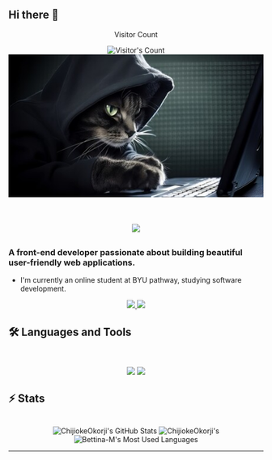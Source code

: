 ## Hi there 👋

<div align="center">
  <p>Visitor Count</p>
  <img src="https://profile-counter.glitch.me/Bettina-M/count.svg" alt="Visitor's Count" />
</div>
<img src="https://github.com/Bettina-M/Bettina-M/blob/main/catcoding.jpg" alt="cat coding" width="900px"/>
<div>
  <h1 align="center">
    <img src="https://readme-typing-svg.herokuapp.com/?font=Inter&size=48&center=true&vCenter=true&width=500&height=70&color=4493F8&duration=4000&lines=Hi+There!+👋;+I'm+Bettina+Menya!;" />
</h1>

### A front-end developer passionate about building beautiful user-friendly web applications.
</div>

  - I'm currently an online student at BYU pathway, studying software development.
<div align="center">
  <a href="betinalucher@gmail.com">
    <img src="https://img.shields.io/badge/Gmail-333333?style=for-the-badge&logo=gmail&logoColor=red" />
  </a>
  <a href="https://www.linkedin.com/in/bettina-menya/" target="_blank">
    <img src="https://img.shields.io/badge/LinkedIn-0077B5?style=for-the-badge&logo=linkedin&logoColor=white" target="_blank" />
  </a>
</div>

## 🛠️ Languages and Tools
<br>
<p align="center">
  <img src="https://skillicons.dev/icons?i=nodejs,react,postgres" />
  <img src="https://skillicons.dev/icons?i=html,css,js" />
</p>

## ⚡️ Stats

<br>

<div align=center>
  <img width=390 src="https://github-readme-stats.vercel.app/api?username=Bettina-M&theme=transparent&count_private=true&show_icons=true&rank_icon=github&locale=en" alt="ChijiokeOkorji's GitHub Stats" />
  <img width=390 src="https://github-readme-streak-stats.herokuapp.com/?user=Bettina-M&theme=transparent&count_private=true&border_radius=10&locale=en" alt="ChijiokeOkorji's" />
  <img width=325 src="https://github-readme-stats.vercel.app/api/top-langs?username=Bettina-M&theme=transparent&layout=donut&hide=css&langs_count=8&border_radius=10&show_icons=true&locale=en" alt="Bettina-M's Most Used Languages" />
</div>

<hr>

